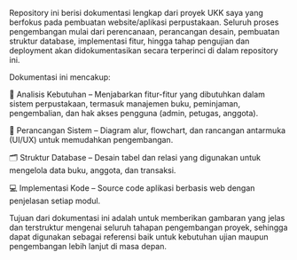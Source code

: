 Repository ini berisi dokumentasi lengkap dari proyek UKK saya yang berfokus pada pembuatan website/aplikasi perpustakaan. Seluruh proses pengembangan mulai dari perencanaan, perancangan desain, pembuatan struktur database, implementasi fitur, hingga tahap pengujian dan deployment akan didokumentasikan secara terperinci di dalam repository ini.

Dokumentasi ini mencakup:

📌 Analisis Kebutuhan – Menjabarkan fitur-fitur yang dibutuhkan dalam sistem perpustakaan, termasuk manajemen buku, peminjaman, pengembalian, dan hak akses pengguna (admin, petugas, anggota).

📝 Perancangan Sistem – Diagram alur, flowchart, dan rancangan antarmuka (UI/UX) untuk memudahkan pengembangan.

🗂 Struktur Database – Desain tabel dan relasi yang digunakan untuk mengelola data buku, anggota, dan transaksi.

💻 Implementasi Kode – Source code aplikasi berbasis web dengan penjelasan setiap modul.

Tujuan dari dokumentasi ini adalah untuk memberikan gambaran yang jelas dan terstruktur mengenai seluruh tahapan pengembangan proyek, sehingga dapat digunakan sebagai referensi baik untuk kebutuhan ujian maupun pengembangan lebih lanjut di masa depan.

